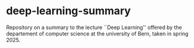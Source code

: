 # deep-learning-summary
Repository on a summary to the lecture ``Deep Learning'' offered by the departement of computer science at the university of Bern, taken in spring 2025.